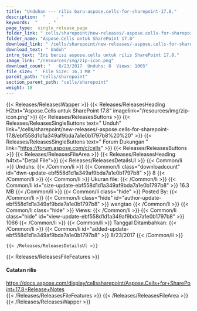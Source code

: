 ```yaml
---
title: "Unduhan --- rilis baru-aspose.cells-for-sharepoint-17.8." 
description:  "    . " 
keywords:  "    . " 
page_type:  single_release_page
folder_link: " cells/sharepoint/new-releases/-aspose.cells-for-sharepoint-17.8/"
folder_name: "Aspose.Cells untuk SharePoint 17.8"
download_link: " /cells/sharepoint/new-releases/-aspose.cells-for-sharepoint-17.8/ebf558d1d1a349af9bda7a1e0b1797b8"
download_text: " Unduh"
intro_text: "Ini berisi aspose.cells untuk rilis SharePoint 17.8."
image_link: "/resources/img/zip-icon.png"
download_count: "   8/23/2017  Unduhs: 8  Views: 1065"
file_size: "  File Size: 16.3 MB "
parent_path: "cells/sharepoint"
section_parent_path: "cells/sharepoint"
weight: 18
---
```


{{< Releases/ReleasesWapper >}}
  {{< Releases/ReleasesHeading H2txt="Aspose.Cells untuk SharePoint 17.8" imagelink="/resources/img/zip-icon.png">}}
  {{< Releases/ReleasesButtons >}}
    {{< Releases/ReleasesSingleButtons text=" Unduh" link="/cells/sharepoint/new-releases/-aspose.cells-for-sharepoint-17.8/ebf558d1d1a349af9bda7a1e0b1797b8%20%20" >}}
    {{< Releases/ReleasesSingleButtons text=" Forum Dukungan " link="https://forum.aspose.com/c/cells" >}}
  {{< Releases/ReleasesButtons >}}
  {{< Releases/ReleasesFileArea >}}
    {{< Releases/ReleasesHeading h4txt="Detail File">}}
    {{< Releases/ReleasesDetailsUl >}}
            {{< Common/li  >}} Unduhs: {{< /Common/li >}} 
      {{< Common/li class="downloadcount" id="dwn-update-ebf558d1d1a349af9bda7a1e0b1797b8" >}} 8 {{< /Common/li >}} 
      {{< Common/li  >}} Ukuran file: {{< /Common/li >}} 
      {{< Common/li id="size-update-ebf558d1d1a349af9bda7a1e0b1797b8" >}} 16.3 MB {{< /Common/li >}} 
      {{< Common/li  class="hide" >}} Posted By: {{< /Common/li >}} 
      {{< Common/li class="hide" id="author-update-ebf558d1d1a349af9bda7a1e0b1797b8" >}} wangtao {{< /Common/li >}} 
      {{< Common/li class="hide"  >}} Views: {{< /Common/li >}} 
      {{< Common/li class="hide" id="view-update-ebf558d1d1a349af9bda7a1e0b1797b8" >}} 1066 {{< /Common/li >}} 
      {{< Common/li  >}} Tanggal Ditambahkan: {{< /Common/li >}} 
      {{< Common/li id="added-update-ebf558d1d1a349af9bda7a1e0b1797b8" >}} 8/23/2017 {{< /Common/li >}} 

    {{< /Releases/ReleasesDetailsUl >}}

  {{< Releases/ReleasesFileFeatures >}}
      <h4>Catatan rilis</h4><div><a href="https://docs.aspose.com/display/cellssharepoint/Aspose.Cells+for+SharePoint+17.8+Release+Notes">https://docs.aspose.com/display/cellssharepoint/Aspose.Cells+for+SharePoint+17.8+Release+Notes</a></div>
  {{< /Releases/ReleasesFileFeatures >}}
 {{< /Releases/ReleasesFileArea >}}
{{< /Releases/ReleasesWapper >}}


